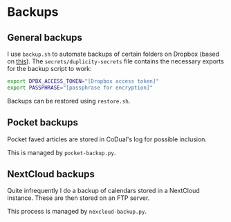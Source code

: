 # Backups

## General backups

I use `backup.sh` to automate backups of certain folders on Dropbox (based on [this](https://www.roussos.cc/2018/03/05/duplicity-gpg-dropbox/)).
The `secrets/duplicity-secrets` file contains the necessary exports for the backup script to work:

```bash
export DPBX_ACCESS_TOKEN="[Dropbox access token]"
export PASSPHRASE="[passphrase for encryption]"
```

Backups can be restored using `restore.sh`.

<!-- I had to run `pip install dropbox --upgrade` for it to work. -->

## Pocket backups

Pocket faved articles are stored in CoDual's log for possible inclusion.

This is managed by `pocket-backup.py`.

## NextCloud backups

Quite infrequently I do a backup of calendars stored in a NextCloud instance.
These are then stored on an FTP server.

This process is managed by `nexcloud-backup.py`.
